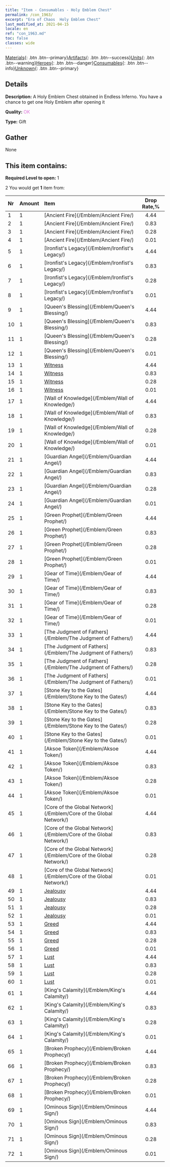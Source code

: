 ```yaml
---
title: "Item - Consumables - Holy Emblem Chest"
permalink: /con_1963/
excerpt: "Era of Chaos  Holy Emblem Chest"
last_modified_at: 2021-04-15
locale: en
ref: "con_1963.md"
toc: false
classes: wide
---
```

 [Materials](/Items/){: .btn .btn--primary}[Artifacts](/Items/Artifacts/){: .btn .btn--success}[Units](/Items/Units/){: .btn .btn--warning}[Heroes](/Items/Heroes/){: .btn .btn--danger}[Consumables](/Items/Consumables/){: .btn .btn--info}[Unknown](/Items/Unknown/){: .btn .btn--primary}

## Details
 **Description:** A Holy Emblem Chest obtained in Endless Inferno. You have a chance to get one Holy Emblem after opening it

 **Quality:** <span style="color: #DA70D6">OK</span>

 **Type:** Gift

## Gather

  None

## This item contains:

 **Required Level to open:** 1

 2 You would get **1** item  from:

  | Nr | Amount |     Item    | Drop Rate,% |
  |:---|:-------|:------------|:---------:|
  | 1 | 1 | [Ancient Fire](/Emblem/Ancient Fire/) | 4.44 | 
  | 2 | 1 | [Ancient Fire](/Emblem/Ancient Fire/) | 0.83 | 
  | 3 | 1 | [Ancient Fire](/Emblem/Ancient Fire/) | 0.28 | 
  | 4 | 1 | [Ancient Fire](/Emblem/Ancient Fire/) | 0.01 | 
  | 5 | 1 | [Ironfist's Legacy](/Emblem/Ironfist's Legacy/) | 4.44 | 
  | 6 | 1 | [Ironfist's Legacy](/Emblem/Ironfist's Legacy/) | 0.83 | 
  | 7 | 1 | [Ironfist's Legacy](/Emblem/Ironfist's Legacy/) | 0.28 | 
  | 8 | 1 | [Ironfist's Legacy](/Emblem/Ironfist's Legacy/) | 0.01 | 
  | 9 | 1 | [Queen's Blessing](/Emblem/Queen's Blessing/) | 4.44 | 
  | 10 | 1 | [Queen's Blessing](/Emblem/Queen's Blessing/) | 0.83 | 
  | 11 | 1 | [Queen's Blessing](/Emblem/Queen's Blessing/) | 0.28 | 
  | 12 | 1 | [Queen's Blessing](/Emblem/Queen's Blessing/) | 0.01 | 
  | 13 | 1 | [Witness](/Emblem/Witness/) | 4.44 | 
  | 14 | 1 | [Witness](/Emblem/Witness/) | 0.83 | 
  | 15 | 1 | [Witness](/Emblem/Witness/) | 0.28 | 
  | 16 | 1 | [Witness](/Emblem/Witness/) | 0.01 | 
  | 17 | 1 | [Wall of Knowledge](/Emblem/Wall of Knowledge/) | 4.44 | 
  | 18 | 1 | [Wall of Knowledge](/Emblem/Wall of Knowledge/) | 0.83 | 
  | 19 | 1 | [Wall of Knowledge](/Emblem/Wall of Knowledge/) | 0.28 | 
  | 20 | 1 | [Wall of Knowledge](/Emblem/Wall of Knowledge/) | 0.01 | 
  | 21 | 1 | [Guardian Angel](/Emblem/Guardian Angel/) | 4.44 | 
  | 22 | 1 | [Guardian Angel](/Emblem/Guardian Angel/) | 0.83 | 
  | 23 | 1 | [Guardian Angel](/Emblem/Guardian Angel/) | 0.28 | 
  | 24 | 1 | [Guardian Angel](/Emblem/Guardian Angel/) | 0.01 | 
  | 25 | 1 | [Green Prophet](/Emblem/Green Prophet/) | 4.44 | 
  | 26 | 1 | [Green Prophet](/Emblem/Green Prophet/) | 0.83 | 
  | 27 | 1 | [Green Prophet](/Emblem/Green Prophet/) | 0.28 | 
  | 28 | 1 | [Green Prophet](/Emblem/Green Prophet/) | 0.01 | 
  | 29 | 1 | [Gear of Time](/Emblem/Gear of Time/) | 4.44 | 
  | 30 | 1 | [Gear of Time](/Emblem/Gear of Time/) | 0.83 | 
  | 31 | 1 | [Gear of Time](/Emblem/Gear of Time/) | 0.28 | 
  | 32 | 1 | [Gear of Time](/Emblem/Gear of Time/) | 0.01 | 
  | 33 | 1 | [The Judgment of Fathers](/Emblem/The Judgment of Fathers/) | 4.44 | 
  | 34 | 1 | [The Judgment of Fathers](/Emblem/The Judgment of Fathers/) | 0.83 | 
  | 35 | 1 | [The Judgment of Fathers](/Emblem/The Judgment of Fathers/) | 0.28 | 
  | 36 | 1 | [The Judgment of Fathers](/Emblem/The Judgment of Fathers/) | 0.01 | 
  | 37 | 1 | [Stone Key to the Gates](/Emblem/Stone Key to the Gates/) | 4.44 | 
  | 38 | 1 | [Stone Key to the Gates](/Emblem/Stone Key to the Gates/) | 0.83 | 
  | 39 | 1 | [Stone Key to the Gates](/Emblem/Stone Key to the Gates/) | 0.28 | 
  | 40 | 1 | [Stone Key to the Gates](/Emblem/Stone Key to the Gates/) | 0.01 | 
  | 41 | 1 | [Aksoe Token](/Emblem/Aksoe Token/) | 4.44 | 
  | 42 | 1 | [Aksoe Token](/Emblem/Aksoe Token/) | 0.83 | 
  | 43 | 1 | [Aksoe Token](/Emblem/Aksoe Token/) | 0.28 | 
  | 44 | 1 | [Aksoe Token](/Emblem/Aksoe Token/) | 0.01 | 
  | 45 | 1 | [Core of the Global Network](/Emblem/Core of the Global Network/) | 4.44 | 
  | 46 | 1 | [Core of the Global Network](/Emblem/Core of the Global Network/) | 0.83 | 
  | 47 | 1 | [Core of the Global Network](/Emblem/Core of the Global Network/) | 0.28 | 
  | 48 | 1 | [Core of the Global Network](/Emblem/Core of the Global Network/) | 0.01 | 
  | 49 | 1 | [Jealousy](/Emblem/Jealousy/) | 4.44 | 
  | 50 | 1 | [Jealousy](/Emblem/Jealousy/) | 0.83 | 
  | 51 | 1 | [Jealousy](/Emblem/Jealousy/) | 0.28 | 
  | 52 | 1 | [Jealousy](/Emblem/Jealousy/) | 0.01 | 
  | 53 | 1 | [Greed](/Emblem/Greed/) | 4.44 | 
  | 54 | 1 | [Greed](/Emblem/Greed/) | 0.83 | 
  | 55 | 1 | [Greed](/Emblem/Greed/) | 0.28 | 
  | 56 | 1 | [Greed](/Emblem/Greed/) | 0.01 | 
  | 57 | 1 | [Lust](/Emblem/Lust/) | 4.44 | 
  | 58 | 1 | [Lust](/Emblem/Lust/) | 0.83 | 
  | 59 | 1 | [Lust](/Emblem/Lust/) | 0.28 | 
  | 60 | 1 | [Lust](/Emblem/Lust/) | 0.01 | 
  | 61 | 1 | [King's Calamity](/Emblem/King's Calamity/) | 4.44 | 
  | 62 | 1 | [King's Calamity](/Emblem/King's Calamity/) | 0.83 | 
  | 63 | 1 | [King's Calamity](/Emblem/King's Calamity/) | 0.28 | 
  | 64 | 1 | [King's Calamity](/Emblem/King's Calamity/) | 0.01 | 
  | 65 | 1 | [Broken Prophecy](/Emblem/Broken Prophecy/) | 4.44 | 
  | 66 | 1 | [Broken Prophecy](/Emblem/Broken Prophecy/) | 0.83 | 
  | 67 | 1 | [Broken Prophecy](/Emblem/Broken Prophecy/) | 0.28 | 
  | 68 | 1 | [Broken Prophecy](/Emblem/Broken Prophecy/) | 0.01 | 
  | 69 | 1 | [Ominous Sign](/Emblem/Ominous Sign/) | 4.44 | 
  | 70 | 1 | [Ominous Sign](/Emblem/Ominous Sign/) | 0.83 | 
  | 71 | 1 | [Ominous Sign](/Emblem/Ominous Sign/) | 0.28 | 
  | 72 | 1 | [Ominous Sign](/Emblem/Ominous Sign/) | 0.01 | 
